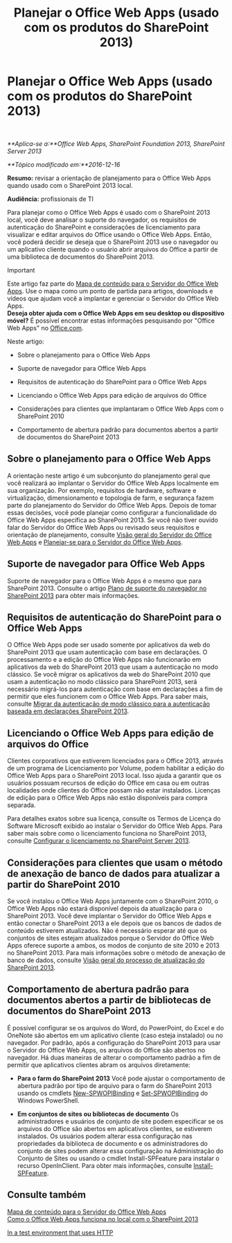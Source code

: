 ﻿---
title: Planejar o Office Web Apps (usado com os produtos do SharePoint 2013)
TOCTitle: Planejar o Office Web Apps
ms:assetid: 3bd0a617-5f12-4a7e-bb75-b15c86c7e504
ms:mtpsurl: https://technet.microsoft.com/pt-br/library/Ff431682(v=office.15)
ms:contentKeyID: 49647102
ms.date: 12/18/2017
mtps_version: v=office.15
ms.translationtype: HT
---

# Planejar o Office Web Apps (usado com os produtos do SharePoint 2013)

 

_**Aplica-se a:**Office Web Apps, SharePoint Foundation 2013, SharePoint Server 2013_

_**Tópico modificado em:**2016-12-16_

**Resumo:** revisar a orientação de planejamento para o Office Web Apps quando usado com o SharePoint 2013 local.

**Audiência:** profissionais de TI

Para planejar como o Office Web Apps é usado com o SharePoint 2013 local, você deve analisar o suporte do navegador, os requisitos de autenticação do SharePoint e considerações de licenciamento para visualizar e editar arquivos do Office usando o Office Web Apps. Então, você poderá decidir se deseja que o SharePoint 2013 use o navegador ou um aplicativo cliente quando o usuário abrir arquivos do Office a partir de uma biblioteca de documentos do SharePoint 2013.

> [!IMPORTANT]
> Este artigo faz parte do <a href="content-roadmap-for-office-web-apps-server.md">Mapa de conteúdo para o Servidor do Office Web Apps</a>. Use o mapa como um ponto de partida para artigos, downloads e vídeos que ajudam você a implantar e gerenciar o Servidor do Office Web Apps.<br />
<strong>Deseja obter ajuda com o Office Web Apps em seu desktop ou dispositivo móvel?</strong> É possível encontrar estas informações pesquisando por &quot;Office Web Apps&quot; no <a href="http://go.microsoft.com/fwlink/p/?linkid=324961">Office.com</a>.


Neste artigo:

  - Sobre o planejamento para o Office Web Apps

  - Suporte de navegador para Office Web Apps

  - Requisitos de autenticação do SharePoint para o Office Web Apps

  - Licenciando o Office Web Apps para edição de arquivos do Office

  - Considerações para clientes que implantaram o Office Web Apps com o SharePoint 2010

  - Comportamento de abertura padrão para documentos abertos a partir de documentos do SharePoint 2013

## Sobre o planejamento para o Office Web Apps

A orientação neste artigo é um subconjunto do planejamento geral que você realizará ao implantar o Servidor do Office Web Apps localmente em sua organização. Por exemplo, requisitos de hardware, software e virtualização, dimensionamento e topologia de farm, e segurança fazem parte do planejamento do Servidor do Office Web Apps. Depois de tomar essas decisões, você pode planejar como configurar a funcionalidade do Office Web Apps específica ao SharePoint 2013. Se você não tiver ouvido falar do Servidor do Office Web Apps ou revisado seus requisitos e orientação de planejamento, consulte [Visão geral do Servidor do Office Web Apps](office-web-apps-server-overview.md) e [Planejar-se para o Servidor do Office Web Apps](plan-office-web-apps-server.md).

## Suporte de navegador para Office Web Apps

Suporte de navegador para o Office Web Apps é o mesmo que para SharePoint 2013. Consulte o artigo [Plano de suporte do navegador no SharePoint 2013](https://technet.microsoft.com/pt-br/library/cc263526\(v=office.15\)) para obter mais informações.

## Requisitos de autenticação do SharePoint para o Office Web Apps

O Office Web Apps pode ser usado somente por aplicativos da web do SharePoint 2013 que usam autenticação com base em declarações. O processamento e a edição do Office Web Apps não funcionarão em aplicativos da web do SharePoint 2013 que usam a autenticação no modo clássico. Se você migrar os aplicativos da web do SharePoint 2010 que usam a autenticação no modo clássico para SharePoint 2013, será necessário migrá-los para autenticação com base em declarações a fim de permitir que eles funcionem com o Office Web Apps. Para saber mais, consulte [Migrar da autenticação de modo clássico para a autenticação baseada em declarações SharePoint 2013](https://technet.microsoft.com/pt-br/library/gg251985\(v=office.15\)).

## Licenciando o Office Web Apps para edição de arquivos do Office

Clientes corporativos que estiverem licenciados para o Office 2013, através de um programa de Licenciamento por Volume, podem habilitar a edição do Office Web Apps para o SharePoint 2013 local. Isso ajuda a garantir que os usuários possuam recursos de edição do Office em casa ou em outras localidades onde clientes do Office possam não estar instalados. Licenças de edição para o Office Web Apps não estão disponíveis para compra separada.

Para detalhes exatos sobre sua licença, consulte os Termos de Licença do Software Microsoft exibido ao instalar o Servidor do Office Web Apps. Para saber mais sobre como o licenciamento funciona no SharePoint 2013, consulte [Configurar o licenciamento no SharePoint Server 2013](https://technet.microsoft.com/pt-br/library/jj219627\(v=office.15\)).

## Considerações para clientes que usam o método de anexação de banco de dados para atualizar a partir do SharePoint 2010

Se você instalou o Office Web Apps juntamente com o SharePoint 2010, o Office Web Apps não estará disponível depois da atualização para o SharePoint 2013. Você deve implantar o Servidor do Office Web Apps e então conectar o SharePoint 2013 a ele depois que os bancos de dados de conteúdo estiverem atualizados. Não é necessário esperar até que os conjuntos de sites estejam atualizados porque o Servidor do Office Web Apps oferece suporte a ambos, os modos de conjunto de site 2010 e 2013 no SharePoint 2013. Para mais informações sobre o método de anexação de banco de dados, consulte [Visão geral do processo de atualização do SharePoint 2013](https://technet.microsoft.com/pt-br/library/cc262483\(v=office.15\)).

## Comportamento de abertura padrão para documentos abertos a partir de bibliotecas de documentos do SharePoint 2013

É possível configurar se os arquivos do Word, do PowerPoint, do Excel e do OneNote são abertos em um aplicativo cliente (caso esteja instalado) ou no navegador. Por padrão, após a configuração do SharePoint 2013 para usar o Servidor do Office Web Apps, os arquivos do Office são abertos no navegador. Há duas maneiras de alterar o comportamento padrão a fim de permitir que aplicativos clientes abram os arquivos diretamente:

  - **Para o farm do SharePoint 2013** Você pode ajustar o comportamento de abertura padrão por tipo de arquivo para o farm do SharePoint 2013 usando os cmdlets [New-SPWOPIBinding](https://docs.microsoft.com/en-us/powershell/module/sharepoint-server/New-SPWOPIBinding?view=sharepoint-ps) e [Set-SPWOPIBinding](https://docs.microsoft.com/en-us/powershell/module/sharepoint-server/Set-SPWOPIBinding?view=sharepoint-ps) do Windows PowerShell.

  - **Em conjuntos de sites ou bibliotecas de documento** Os administradores e usuários de conjunto de site podem especificar se os arquivos do Office são abertos em aplicativos clientes, se estiverem instalados. Os usuários podem alterar essa configuração nas propriedades da biblioteca de documento e os administradores do conjunto de sites podem alterar essa configuração na Administração do Conjunto de Sites ou usando o cmdlet Install-SPFeature para instalar o recurso OpenInClient. Para obter mais informações, consulte [Install-SPFeature](https://technet.microsoft.com/pt-br/library/ff607825\(v=office.15\)).

## Consulte também


[Mapa de conteúdo para o Servidor do Office Web Apps](content-roadmap-for-office-web-apps-server.md)  
[Como o Office Web Apps funciona no local com o SharePoint 2013](how-office-web-apps-work-on-premises-with-sharepoint-2013.md)  


[In a test environment that uses HTTP](configure-office-web-apps-for-sharepoint-2013.md)  
  

[](how-office-web-apps-work-on-premises-with-sharepoint-2013.md)

